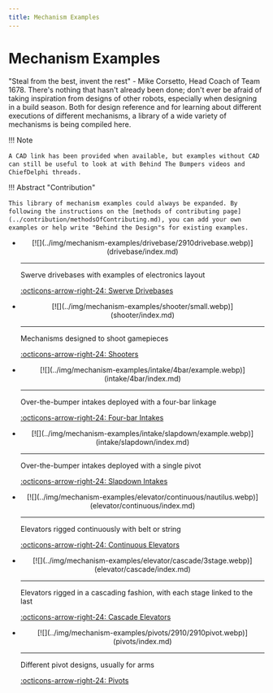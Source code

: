 ```yaml
---
title: Mechanism Examples
---
```


# Mechanism Examples

"Steal from the best, invent the rest" - Mike Corsetto, Head Coach of Team 1678. There's nothing that hasn't already been done; don't ever be afraid of taking inspiration from designs of other robots, especially when designing in a build season. Both for design reference and for learning about different executions of different mechanisms, a library of a wide variety of mechanisms is being compiled here.

!!! Note

    A CAD link has been provided when available, but examples without CAD can still be useful to look at with Behind The Bumpers videos and ChiefDelphi threads.

!!! Abstract "Contribution"

    This library of mechanism examples could always be expanded. By following the instructions on the [methods of contributing page](../contribution/methodsOfContributing.md), you can add your own examples or help write "Behind the Design"s for existing examples.

<div class="grid cards" markdown>

-   <center>[![](../img/mechanism-examples/drivebase/2910drivebase.webp)](drivebase/index.md)</center>

    ---

    Swerve drivebases with examples of electronics layout
    
    [:octicons-arrow-right-24: Swerve Drivebases](drivebase/index.md)

-   <center>[![](../img/mechanism-examples/shooter/small.webp)](shooter/index.md)</center>

    ---

    Mechanisms designed to shoot gamepieces
    
    [:octicons-arrow-right-24: Shooters](shooter/index.md)

-   <center>[![](../img/mechanism-examples/intake/4bar/example.webp)](intake/4bar/index.md)</center>

    ---

    Over-the-bumper intakes deployed with a four-bar linkage
    
    [:octicons-arrow-right-24: Four-bar Intakes](intake/4bar/index.md)

-   <center>[![](../img/mechanism-examples/intake/slapdown/example.webp)](intake/slapdown/index.md)</center>

    ---

    Over-the-bumper intakes deployed with a single pivot
    
    [:octicons-arrow-right-24: Slapdown Intakes](intake/slapdown/index.md)


-   <center>[![](../img/mechanism-examples/elevator/continuous/nautilus.webp)](elevator/continuous/index.md)</center>

    ---

    Elevators rigged continuously with belt or string
    
    [:octicons-arrow-right-24: Continuous Elevators](elevator/continuous/index.md)


-   <center>[![](../img/mechanism-examples/elevator/cascade/3stage.webp)](elevator/cascade/index.md)</center>

    ---

    Elevators rigged in a cascading fashion, with each stage linked to the last
    
    [:octicons-arrow-right-24: Cascade Elevators](elevator/cascade/index.md)


-   <center>[![](../img/mechanism-examples/pivots/2910/2910pivot.webp)](pivots/index.md)</center>

    ---

    Different pivot designs, usually for arms
    
    [:octicons-arrow-right-24: Pivots](pivots/index.md)


</div>

<br>
